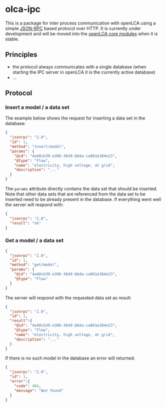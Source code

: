 # olca-ipc
This is a package for inter process communication with openLCA using a simple
[JSON-RPC](http://www.jsonrpc.org/specification) based protocol over HTTP. It
is currently under development and will be moved into the
[openLCA core modules](https://github.com/GreenDelta/olca-modules) when it is
stable.

## Principles
* the protocol always communicates with a single database (when starting the
  IPC server in openLCA it is the currently active database)
* ...

## Protocol

### Insert a model / a data set
The example below shows the request for inserting a data set in the database:

```json
{
  "jsonrpc": "2.0",
  "id": 1,
  "method": "insert/model",
  "params": {
    "@id": "4a40cb39-e306-3649-b6da-ca061e384e23",
    "@type": "Flow",
    "name": "electricity, high voltage, at grid",
    "description": "..." 
  }
}
```

The `params` attribute directly contains the data set that should be inserted.
Note that other data sets that are referenced from the data set to be inserted
need to be already present in the database. If everything went well the server
will respond with:

```json
{
  "jsonrpc": "2.0",
  "result": "ok"
}
```

### Get a model / a data set

```json
{
  "jsonrpc": "2.0",
  "id": 1,
  "method": "get/model",
  "params": {
    "@id": "4a40cb39-e306-3649-b6da-ca061e384e23",
    "@type": "Flow"
  }
}
```

The server will respond with the requested data set as result:

```json
{
  "jsonrpc": "2.0",
  "id": 1,
  "result":{
    "@id": "4a40cb39-e306-3649-b6da-ca061e384e23",
    "@type": "Flow",
    "name": "electricity, high voltage, at grid",
    "description": "..." 
  }
}
```

If there is no such model in the database an error will returned:

```json
{
  "jsonrpc": "2.0",
  "id": 1,
  "error":{
    "code": 404,
    "message": "Not found"
  }
}
```
